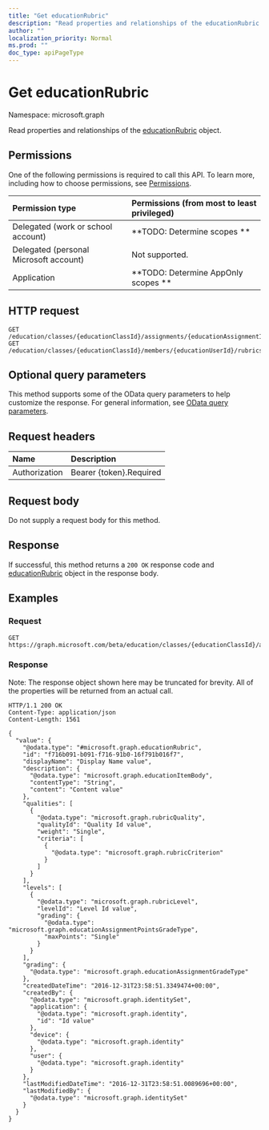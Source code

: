 ```yaml
---
title: "Get educationRubric"
description: "Read properties and relationships of the educationRubric object."
author: ""
localization_priority: Normal
ms.prod: ""
doc_type: apiPageType
---
```


# Get educationRubric

Namespace: microsoft.graph

Read properties and relationships of the [educationRubric](../resources/educationrubric.md) object.

## Permissions
One of the following permissions is required to call this API. To learn more, including how to choose permissions, see [Permissions](/concepts/permissions-reference.md).

|Permission type|Permissions (from most to least privileged)|
|:---|:---|
|Delegated (work or school account)|**TODO: Determine scopes **|
|Delegated (personal Microsoft account)|Not supported.|
|Application|**TODO: Determine AppOnly scopes **|

## HTTP request
<!-- {
  "blockType": "ignored"
}
-->
``` http
GET /education/classes/{educationClassId}/assignments/{educationAssignmentId}/rubric
GET /education/classes/{educationClassId}/members/{educationUserId}/rubrics/{educationRubricId}
```

## Optional query parameters
This method supports some of the OData query parameters to help customize the response. For general information, see [OData query parameters](/graph/query-parameters).

## Request headers
|Name|Description|
|:---|:---|
|Authorization|Bearer {token}.Required|

## Request body
Do not supply a request body for this method.

## Response
If successful, this method returns a `200 OK` response code and [educationRubric](../resources/educationrubric.md) object in the response body.

## Examples

### Request
<!-- {
  "blockType": "request",
  "name": "get_educationrubric"
}
-->
``` http
GET https://graph.microsoft.com/beta/education/classes/{educationClassId}/assignments/{educationAssignmentId}/rubric
```

### Response
Note: The response object shown here may be truncated for brevity. All of the properties will be returned from an actual call.
<!-- {
  "blockType": "response",
  "truncated": true,
  "@odata.type": "microsoft.graph.educationRubric"
}
-->
``` http
HTTP/1.1 200 OK
Content-Type: application/json
Content-Length: 1561

{
  "value": {
    "@odata.type": "#microsoft.graph.educationRubric",
    "id": "f716b091-b091-f716-91b0-16f791b016f7",
    "displayName": "Display Name value",
    "description": {
      "@odata.type": "microsoft.graph.educationItemBody",
      "contentType": "String",
      "content": "Content value"
    },
    "qualities": [
      {
        "@odata.type": "microsoft.graph.rubricQuality",
        "qualityId": "Quality Id value",
        "weight": "Single",
        "criteria": [
          {
            "@odata.type": "microsoft.graph.rubricCriterion"
          }
        ]
      }
    ],
    "levels": [
      {
        "@odata.type": "microsoft.graph.rubricLevel",
        "levelId": "Level Id value",
        "grading": {
          "@odata.type": "microsoft.graph.educationAssignmentPointsGradeType",
          "maxPoints": "Single"
        }
      }
    ],
    "grading": {
      "@odata.type": "microsoft.graph.educationAssignmentGradeType"
    },
    "createdDateTime": "2016-12-31T23:58:51.3349474+00:00",
    "createdBy": {
      "@odata.type": "microsoft.graph.identitySet",
      "application": {
        "@odata.type": "microsoft.graph.identity",
        "id": "Id value"
      },
      "device": {
        "@odata.type": "microsoft.graph.identity"
      },
      "user": {
        "@odata.type": "microsoft.graph.identity"
      }
    },
    "lastModifiedDateTime": "2016-12-31T23:58:51.0089696+00:00",
    "lastModifiedBy": {
      "@odata.type": "microsoft.graph.identitySet"
    }
  }
}
```

